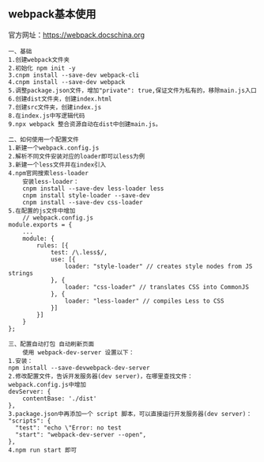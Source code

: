 ## webpack基本使用 
官方网址：https://webpack.docschina.org

    一、基础
    1.创建webpack文件夹
    2.初始化 npm init -y
    3.cnpm install --save-dev webpack-cli
    4.cnpm install --save-dev webpack
    5.调整package.json文件，增加"private": true,保证文件为私有的，移除main.js入口
    6.创建dist文件夹，创建index.html
    7.创建src文件夹，创建index.js
    8.在index.js中写逻辑代码
    9.npx webpack 整合资源自动在dist中创建main.js。
    
    二、如何使用一个配置文件
    1.新建一个webpack.config.js
    2.解析不同文件安装对应的loader即可以less为例
    3.新建一个less文件并在index引入
    4.npm官网搜索less-loader 
        安装less-loader：
        cnpm install --save-dev less-loader less
        cnpm install style-loader --save-dev
        cnpm install --save-dev css-loader
    5.在配置的js文件中增加
        // webpack.config.js
    module.exports = {
        ...
        module: {
            rules: [{
                test: /\.less$/,
                use: [{
                    loader: "style-loader" // creates style nodes from JS strings
                }, {
                    loader: "css-loader" // translates CSS into CommonJS
                }, {
                    loader: "less-loader" // compiles Less to CSS
                }]
            }]
        }
    };
    
    三、配置自动打包 自动刷新页面
        使用 webpack-dev-server 设置以下：
    1.安装：
    npm install --save-devwebpack-dev-server
    2.修改配置文件，告诉开发服务器(dev server)，在哪里查找文件：
    webpack.config.js中增加 
    devServer: {
        contentBase: './dist'
    },
    3.package.json中再添加一个 script 脚本，可以直接运行开发服务器(dev server)：
    "scripts": {
      "test": "echo \"Error: no test 
      "start": "webpack-dev-server --open",
    },
    4.npm run start 即可


    